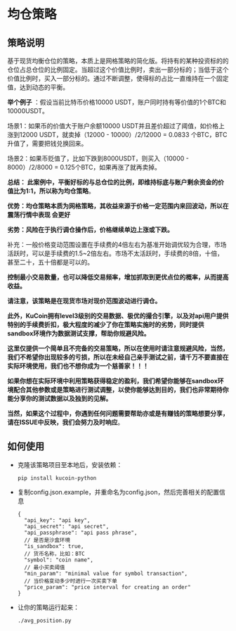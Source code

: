 # 均仓策略

## 策略说明

基于现货均衡仓位的策略，本质上是网格策略的简化版。将持有的某种投资标的的仓位占总仓位的比例固定。当超过这个价值比例时，卖出一部分标的；当低于这个价值比例时，买入一部分标的。通过不断调整，使得标的占比一直维持在一个固定值，达到动态的平衡。  



**举个例子** ：假设当前比特币价格10000 USDT，账户同时持有等价值的1个BTC和10000USDT。

场景1：如果币的价值大于账户余额10000 USDT并且差价超过了阈值，如价格上涨到12000 USDT，就卖掉（12000 - 10000）/2/12000 = 0.0833 个BTC，BTC升值了，需要把钱兑换回来。  

场景2：如果币贬值了，比如下跌到8000USDT，则买入（10000 - 8000）/2/8000 = 0.125个BTC，如果再涨了就再卖掉。  

**总结： 此案例中，平衡好标的与总仓位的比例，即维持标底与账户剩余资金的价值比为1:1，所以称为均仓策略**。  



**优势：均仓策略本质为网格策略，其收益来源于价格一定范围内来回波动，所以在震荡行情中表现 会更好**  

**劣势：风险在于执行调仓操作后，价格继续单边上涨或下跌。**  

补充：一般价格变动范围设置在手续费的4倍左右为基准开始调优较为合理，市场活跃时，可以是手续费的1.5~2倍左右。市场不太活跃时，手续费的8倍，十倍，甚至二十，五十倍都是可以的。  

**控制最小交易数量，也可以降低交易频率，增加抓取到更优点位的概率，从而提高收益。**

**请注意，该策略是在现货市场对现价范围波动进行调仓。**  

  

**此外，KuCoin拥有level3级别的交易数据、极优的撮合引擎，以及对api用户提供特别的手续费折扣，极大程度的减少了你在策略实施时的劣势，同时提供sandbox环境作为数据测试支撑，帮助你规避风险。** 

**这里仅提供一个简单且不完备的交易策略，所以在使用时请注意规避风险，当然，我们不希望你出现较多的亏损，所以在未经自己亲手测试之前，请千万不要直接在实际环境使用，我们也不想你成为一个慈善家！！！**

**如果你想在实际环境中利用策略获得稳定的盈利，我们希望你能够在sandbox环境配合其他参数或是策略进行测试调整，以使你能够达到目的，我们也非常期待你能分享你的测试数据以及独到的见解。**

**当然，如果这个过程中，你遇到任何问题需要帮助亦或是有赚钱的策略想要分享，请在ISSUE中反映，我们会努力及时响应**。

## 如何使用

* 克隆该策略项目至本地后，安装依赖：
  ```shell script
  pip install kucoin-python
  ```

* 复制config.json.example，并重命名为config.json，然后完善相关的配置信息

  ```
  {  
    "api_key": "api key",
    "api_secret": "api secret",
    "api_passphrase": "api pass phrase",
    // 是否是沙盒环境
    "is_sandbox": true,
    // 货币名称，比如：BTC 
    "symbol": "coin name",
    // 最小买卖阈值
    "min_param": "minimal value for symbol transaction",
    // 当价格变动多少时进行一次买卖下单
    "price_param": "price interval for creating an order"
  }
  ```
  
  
  
* 让你的策略运行起来：

  ```shell
  ./avg_position.py
  ```

  

